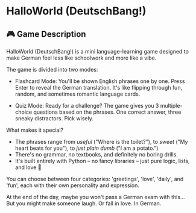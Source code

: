 # HalloWorld (DeutschBang!)

## 🎮 Game Description

HalloWorld (DeutschBang!) is a mini language-learning game designed to make German feel less like schoolwork and more like a vibe.

The game is divided into two modes:

- Flashcard Mode: You'll be shown English phrases one by one. Press Enter to reveal the German translation. It's like flipping through fun, random, and sometimes romantic language cards.
  
- Quiz Mode: Ready for a challenge? The game gives you 3 multiple-choice questions based on the phrases. One correct answer, three sneaky distractors. Pick wisely.

What makes it special?

- The phrases range from *useful* ("Where is the toilet?"), to *sweet* ("My heart beats for you"), to *just plain dumb* ("I am a potato.")
- There's no grammar, no textbooks, and definitely no boring drills.
- It's built entirely with Python – no fancy libraries – just pure logic, lists, and love 💖

You can choose between four categories: 'greetings', 'love', 'daily', and 'fun', each with their own personality and expression.

At the end of the day, maybe you won't pass a German exam with this…  
But you might make someone laugh. Or fall in love. In German.
